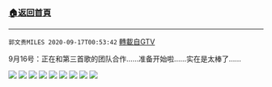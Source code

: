 ﻿###  [:house:返回首頁](https://github.com/ourhimalayas/txt)
---

`郭文贵MILES 2020-09-17T00:53:42` [轉載自GTV](https://gtv.org/web/#/UserInfo/5e596957357cc612d35a8044)


9月16号：正在和第三首歌的团队合作……准备开始啦……实在是太棒了……

![](https://filegroup.gtv.org/cdn-cgi/image/width=600/https://filegroup.gtv.org/group3/default/20200917/00/53/0/8bed287fb05fa824715c3bbe0132c4ca.jpeg)
![](https://filegroup.gtv.org/cdn-cgi/image/width=600/https://filegroup.gtv.org/group3/default/20200917/00/53/0/5e151bed2121a4d27c52e566bf938383.jpeg)
![](https://filegroup.gtv.org/cdn-cgi/image/width=600/https://filegroup.gtv.org/group3/default/20200917/00/53/0/dc8330d1a1d958ab8bcd030020a8ce46.jpeg)
![](https://filegroup.gtv.org/cdn-cgi/image/width=600/https://filegroup.gtv.org/group3/default/20200917/00/53/0/0e8541e95d172f12a27ed27e0d2cd22b.jpeg)
![](https://filegroup.gtv.org/cdn-cgi/image/width=600/https://filegroup.gtv.org/group3/default/20200917/00/53/0/bc4114632e5cb0316914d7219ba875c1.jpeg)
![](https://filegroup.gtv.org/cdn-cgi/image/width=600/https://filegroup.gtv.org/group3/default/20200917/00/53/0/89fe0411be7cbc86a1e0d681946a207d.jpeg)
![](https://filegroup.gtv.org/cdn-cgi/image/width=600/https://filegroup.gtv.org/group3/default/20200917/00/53/0/a7823d8cb8dad43ab8154d389597c26e.jpeg)
![](https://filegroup.gtv.org/cdn-cgi/image/width=600/https://filegroup.gtv.org/group3/default/20200917/00/53/0/b485fba22663955509407673b11725ee.jpeg)
![](https://filegroup.gtv.org/cdn-cgi/image/width=600/https://filegroup.gtv.org/group3/default/20200917/00/53/0/f0902e01d5e174bf39bfa4583d9208f4.jpeg)

